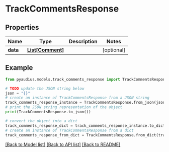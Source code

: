 # TrackCommentsResponse


## Properties

Name | Type | Description | Notes
------------ | ------------- | ------------- | -------------
**data** | [**List[Comment]**](Comment.md) |  | [optional] 

## Example

```python
from pyaudius.models.track_comments_response import TrackCommentsResponse

# TODO update the JSON string below
json = "{}"
# create an instance of TrackCommentsResponse from a JSON string
track_comments_response_instance = TrackCommentsResponse.from_json(json)
# print the JSON string representation of the object
print(TrackCommentsResponse.to_json())

# convert the object into a dict
track_comments_response_dict = track_comments_response_instance.to_dict()
# create an instance of TrackCommentsResponse from a dict
track_comments_response_from_dict = TrackCommentsResponse.from_dict(track_comments_response_dict)
```
[[Back to Model list]](../README.md#documentation-for-models) [[Back to API list]](../README.md#documentation-for-api-endpoints) [[Back to README]](../README.md)


